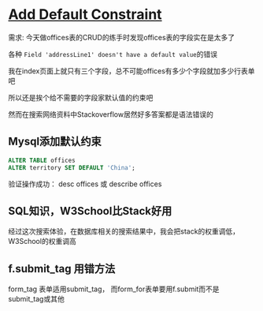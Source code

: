 # [Add Default Constraint](2019/11/add-defult-constraint)

需求: 今天做offices表的CRUD的练手时发现offices表的字段实在是太多了

各种 `Field 'addressLine1' doesn't have a default value`的错误

我在index页面上就只有三个字段，总不可能offices有多少个字段就加多少行表单吧

所以还是挨个给不需要的字段家默认值的约束吧

然而在搜索网络资料中Stackoverflow居然好多答案都是语法错误的

## Mysql添加默认约束

```sql
ALTER TABLE offices
ALTER territory SET DEFAULT 'China';
```

验证操作成功： desc offices 或 describe offices

## SQL知识，W3School比Stack好用

经过这次搜索体验，在数据库相关的搜索结果中，我会把stack的权重调低，W3School的权重调高

## f.submit_tag 用错方法

form_tag 表单适用submit_tag， 而form_for表单要用f.submit而不是 submit_tag或其他
